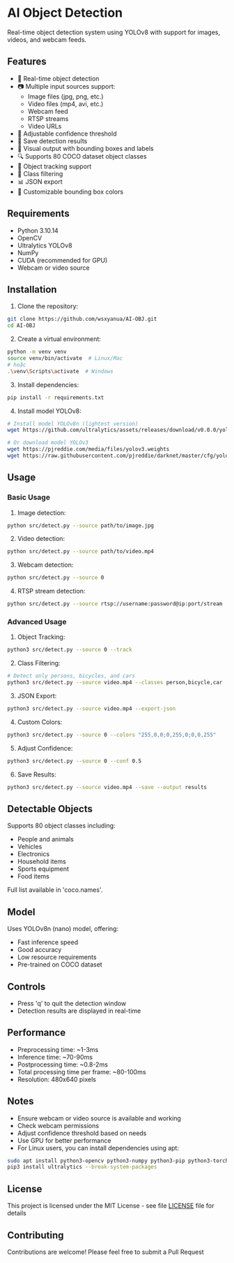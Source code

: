 # AI Object Detection

Real-time object detection system using YOLOv8 with support for images, videos, and webcam feeds.

## Features

- 🚀 Real-time object detection
- 📷 Multiple input sources support:
  - Image files (jpg, png, etc.)
  - Video files (mp4, avi, etc.)
  - Webcam feed
  - RTSP streams
  - Video URLs
- 🎯 Adjustable confidence threshold
- 💾 Save detection results
- 🎨 Visual output with bounding boxes and labels
- 🔍 Supports 80 COCO dataset object classes
- 🔄 Object tracking support
- 🎯 Class filtering
- 📊 JSON export
- 🎨 Customizable bounding box colors

## Requirements

- Python 3.10.14
- OpenCV
- Ultralytics YOLOv8
- NumPy
- CUDA (recommended for GPU)
- Webcam or video source

## Installation

1. Clone the repository:
```bash
git clone https://github.com/wsxyanua/AI-OBJ.git
cd AI-OBJ
```

2. Create a virtual environment:
```bash
python -m venv venv
source venv/bin/activate  # Linux/Mac
# hoặc
.\venv\Scripts\activate  # Windows
```

3. Install dependencies:
```bash
pip install -r requirements.txt
```

4. Install model YOLOv8:
```bash
# Install model YOLOv8n (lightest version)
wget https://github.com/ultralytics/assets/releases/download/v0.0.0/yolov8n.pt

# Or download model YOLOv3
wget https://pjreddie.com/media/files/yolov3.weights
wget https://raw.githubusercontent.com/pjreddie/darknet/master/cfg/yolov3.cfg
```

## Usage

### Basic Usage

1. Image detection:
```bash
python src/detect.py --source path/to/image.jpg
```

2. Video detection:
```bash
python src/detect.py --source path/to/video.mp4
```

3. Webcam detection:
```bash
python src/detect.py --source 0
```

4. RTSP stream detection:
```bash
python src/detect.py --source rtsp://username:password@ip:port/stream
```

### Advanced Usage

1. Object Tracking:
```bash
python3 src/detect.py --source 0 --track
```

2. Class Filtering:
```bash
# Detect only persons, bicycles, and cars
python3 src/detect.py --source video.mp4 --classes person,bicycle,car
```

3. JSON Export:
```bash
python3 src/detect.py --source video.mp4 --export-json
```

4. Custom Colors:
```bash
python3 src/detect.py --source 0 --colors "255,0,0;0,255,0;0,0,255"
```

5. Adjust Confidence:
```bash
python3 src/detect.py --source 0 --conf 0.5
```

6. Save Results:
```bash
python3 src/detect.py --source video.mp4 --save --output results
```

## Detectable Objects

Supports 80 object classes including:

- People and animals
- Vehicles
- Electronics
- Household items
- Sports equipment
- Food items

Full list available in 'coco.names'.

## Model

Uses YOLOv8n (nano) model, offering:
- Fast inference speed
- Good accuracy
- Low resource requirements
- Pre-trained on COCO dataset

## Controls

- Press 'q' to quit the detection window
- Detection results are displayed in real-time

## Performance

- Preprocessing time: ~1-3ms
- Inference time: ~70-90ms
- Postprocessing time: ~0.8-2ms
- Total processing time per frame: ~80-100ms
- Resolution: 480x640 pixels

## Notes

- Ensure webcam or video source is available and working
- Check webcam permissions
- Adjust confidence threshold based on needs
- Use GPU for better performance
- For Linux users, you can install dependencies using apt:
```bash
sudo apt install python3-opencv python3-numpy python3-pip python3-torch python3-torchvision python3-pillow
pip3 install ultralytics --break-system-packages
```

## License

This project is licensed under the MIT License - see file [LICENSE](LICENSE) file for details

## Contributing

Contributions are welcome! Please feel free to submit a Pull Request
